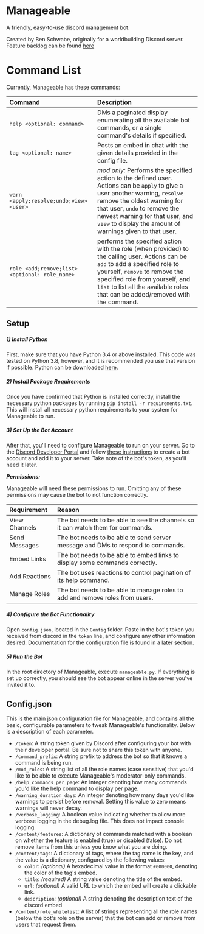 # Manageable

A friendly, easy-to-use discord management bot.

Created by Ben Schwabe, originally for a worldbuilding Discord server. Feature backlog can be found [here](https://trello.com/b/RgsfkGX1/manageable)

# Command List
Currently, Manageable has these commands:

| Command                                           | Description                                                                                                                                                                                                                                                                                  |
| :------------------------------------------------ | :------------------------------------------------------------------------------------------------------------------------------------------------------------------------------------------------------------------------------------------------------------------------------------------- |
| `help <optional: command>`                        | DMs a paginated display enumerating all the available bot commands, or a single command's details if specified.                                                                                                                                                                              |
| `tag <optional: name>`                            | Posts an embed in chat with the given details provided in the config file.                                                                                                                                                                                                                   |
| `warn <apply;resolve;undo;view> <user>` | _mod only:_ Performs the specified action to the defined user. Actions can be `apply` to give a user another warning, `resolve` remove the oldest warning for that user, `undo` to remove the newest warning for that user, and `view` to display the amount of warnings given to that user. |
| `role <add;remove;list> <optional: role_name>`    | performs the specified action with the role (when provided) to the calling user. Actions can be `add` to add a specified role to yourself, `remove` to remove the specified role from yourself, and `list` to list all the available roles that can be added/removed with the command.       | 

## Setup

##### 1) Install Python
First, make sure that you have Python 3.4 or above installed. This code was tested on Python 3.8, however, and it is recommended you use that version if possible. Python can be downloaded [here](https://www.python.org/).

##### 2) Install Package Requirements
Once you have confirmed that Python is installed correctly, install the necessary python packages by running `pip install -r requirements.txt`. This will install all necessary python requirements to your system for Manageable to run.

##### 3) Set Up the Bot Account
After that, you'll need to configure Manageable to run on your server. Go to the [Discord Developer Portal](https://discordapp.com/developers/applications/) and follow [these instructions](https://discordpy.readthedocs.io/en/latest/discord.html) to create a bot account and add it to your server. Take note of the bot's token, as you'll need it later.

_**Permissions:**_

Manageable will need these permissions to run. Omitting any of these permissions may cause the bot to not function correctly.

| Requirement   | Reason                                                                          |
| :-------------| :------------------------------------------------------------------------------ |
| View Channels | The bot needs to be able to see the channels so it can watch them for commands. |
| Send Messages | The bot needs to be able to send server message and DMs to respond to commands. |
| Embed Links   | The bot needs to be able to embed links to display some commands correctly.     |
| Add Reactions | The bot uses reactions to control pagination of its help command.               |
| Manage Roles  | The bot needs to be able to manage roles to add and remove roles from users.    |

##### 4) Configure the Bot Functionality
Open `config.json`, located in the `Config` folder. Paste in the bot's token you received from discord in the `token` line, and configure any other information desired. Documentation for the configuration file is found in a later section.

##### 5) Run the Bot
In the root directory of Manageable, execute `manageable.py`. If everything is set up correctly, you should see the bot appear online in the server you've invited it to.

## Config.json
This is the main json configuration file for Manageable, and contains all the basic, configurable parameters to tweak Manageable's functionality. Below is a description of each parameter.

* `/token`: A string token given by Discord after configuring your bot with their developer portal. Be sure not to share this token with anyone.
* `/command_prefix`: A string prefix to address the bot so that it knows a command is being run.
* `/mod_roles`: A string list of all the role names (case sensitive) that you'd like to be able to execute Manageable's moderator-only commands.
* `/help_commands_per_page`: An integer denoting how many commands you'd like the help command to display per page.
* `/warning_duration_days`: An integer denoting how many days you'd like warnings to persist before removal. Setting this value to zero means warnings will never decay.
* `/verbose_logging`: A boolean value indicating whether to allow more verbose logging in the debug.log file. This does not impact console logging.
* `/content/features`: A dictionary of commands matched with a boolean on whether the feature is enabled (true) or disabled (false). Do not remove items from this unless you know what you are doing.
* `/content/tags`: A dictionary of tags, where the tag name is the key, and the value is a dictionary, configured by the following values:
    * `color`: _(optional)_ A hexadecimal value in the format `#000000`, denoting the color of the tag's embed.
    * `title`: _(required)_ A string value denoting the title of the embed.
    * `url`: _(optional)_ A valid URL to which the embed will create a clickable link.
    * `description`: _(optional)_ A string denoting the description text of the discord embed
* `/content/role_whitelist`: A list of strings representing all the role names (below the bot's role on the server) that the bot can add or remove from users that request them. 
